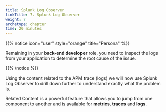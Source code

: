 ```yaml
---
title: Splunk Log Observer
linkTitle: 7. Splunk Log Observer
weight: 7
archetype: chapter
time: 20 minutes
---
```


{{% notice icon="user" style="orange" title="Persona" %}}

Remaining in your **back-end developer** role, you need to inspect the logs from your application to determine the root cause of the issue.

{{% /notice %}}

Using the content related to the APM trace (logs) we will now use Splunk Log Observer to drill down further to understand exactly what the problem is.

Related Content is a powerful feature that allows you to jump from one component to another and is available for **metrics**, **traces** and **logs**.
